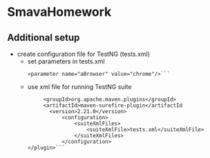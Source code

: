# SmavaHomework
## Additional setup
- create configuration file for TestNG (tests.xml)
  * set parameters in tests.xml
    ```<parameter name="aURL" value="https://www.smava.de"/>
    <parameter name="aBrowser" value="chrome"/>```
  
  * use xml file for running TestNG suite
    ```<plugin>
         <groupId>org.apache.maven.plugins</groupId>
         <artifactId>maven-surefire-plugin</artifactId
           <version>2.21.0</version>
               <configuration>
                   <suiteXmlFiles>
                       <suiteXmlFile>tests.xml</suiteXmlFile>
                   </suiteXmlFiles>
               </configuration>
    </plugin>```
    
